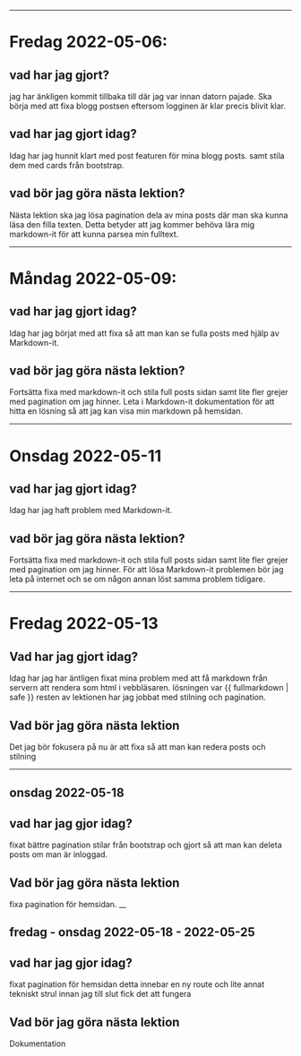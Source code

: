 ___
# Fredag 2022-05-06:

## vad har jag gjort?
jag har änkligen kommit tillbaka till där jag var innan datorn pajade. Ska börja med att fixa blogg postsen eftersom logginen är klar precis blivit klar.

## vad har jag gjort idag?
Idag har jag hunnit klart med post featuren för mina blogg posts. samt stila dem med cards från bootstrap.

## vad bör jag göra nästa lektion?
Nästa lektion ska jag lösa pagination dela av mina posts där man ska kunna läsa den filla texten. Detta betyder att jag kommer behöva lära mig markdown-it för att kunna parsea min fulltext.
___
# Måndag 2022-05-09:

## vad har jag gjort idag?
Idag har jag börjat med att fixa så att man kan se fulla posts med hjälp av Markdown-it.

## vad bör jag göra nästa lektion?
Fortsätta fixa med markdown-it och stila full posts sidan samt lite fler grejer med pagination om jag hinner. Leta i Markdown-it dokumentation för att hitta en lösning så att jag kan visa min markdown på hemsidan.
___
# Onsdag 2022-05-11

## vad har jag gjort idag?
Idag har jag haft problem med Markdown-it.

## vad bör jag göra nästa lektion?
Fortsätta fixa med markdown-it och stila full posts sidan samt lite fler grejer med pagination om jag hinner. För att lösa Markdown-it problemen bör jag leta på internet och se om någon annan löst samma problem tidigare.
___
# Fredag 2022-05-13

## Vad har jag gjort idag?
Idag har jag har äntligen fixat mina problem med att få markdown från servern att rendera som html i vebbläsaren. lösningen var {{ fullmarkdown | safe }} resten av lektionen har jag jobbat med stilning och pagination.

## Vad bör jag göra nästa lektion
Det jag bör fokusera på nu är att fixa så att man kan redera posts och stilning
___
## onsdag 2022-05-18

## vad har jag gjor idag?
fixat bättre pagination stilar från bootstrap och gjort så att man kan deleta posts om man är inloggad.

## Vad bör jag göra nästa lektion
fixa pagination för hemsidan.
__
## fredag - onsdag  2022-05-18 - 2022-05-25

## vad har jag gjor idag?
fixat pagination för hemsidan detta innebar en ny route och lite annat tekniskt strul innan jag till slut fick det att fungera

## Vad bör jag göra nästa lektion
Dokumentation